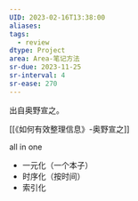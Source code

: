 ```yaml
---
UID: 2023-02-16T13:38:00
aliases: 
tags:
  - review
dtype: Project
area: Area-笔记方法
sr-due: 2023-11-25
sr-interval: 4
sr-ease: 270
---
```



出自奥野宣之。

[[《如何有效整理信息》-奥野宣之]]

all in one

- 一元化（一个本子）
- 时序化（按时间）
- 索引化


